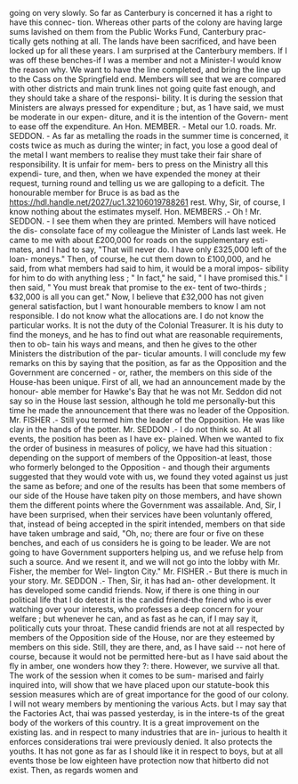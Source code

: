 going on very slowly. So far as Canterbury is concerned it has a right to have this connec- tion. Whereas other parts of the colony are having large sums lavished on them from the Public Works Fund, Canterbury prac- tically gets nothing at all. The lands have been sacrificed, and have been locked up for all these years. I am surprised at the Canterbury members. If I was off these benches-if I was a member and not a Minister-I would know the reason why. We want to have the line completed, and bring the line up to the Cass on the Springfield end. Members will see that we are compared with other districts and main trunk lines not going quite fast enough, and they should take a share of the responsi- bility. It is during the session that Ministers are always pressed for expenditure ; but, as 1 have said, we must be moderate in our expen- diture, and it is the intention of the Govern- ment to ease off the expenditure. An Hon. MEMBER. - Metal our 1.0. roads. Mr. SEDDON. - As far as metalling the roads in the summer time is concerned, it costs twice as much as during the winter; in fact, you lose a good deal of the metal I want members to realise they must take their fair share of responsibility. It is unfair for mem- bers to press on the Ministry all this expendi- ture, and then, when we have expended the money at their request, turning round and telling us we are galloping to a deficit. The honourable member for Bruce is as bad as the https://hdl.handle.net/2027/uc1.32106019788261 rest. Why, Sir, of course, I know nothing about the estimates myself. Hon. MEMBERS .- Oh ! Mr. SEDDON. - I see them when they are printed. Members will have noticed the dis- consolate face of my colleague the Minister of Lands last week. He came to me with about £200,000 for roads on the supplementary esti- mates, and I had to say, "That will never do. I have only £325,000 left of the loan- moneys." Then, of course, he cut them down to £100,000, and he said, from what members had said to him, it would be a moral impos- sibility for him to do with anything less ; " In fact," he said, " I have promised this." I then said, " You must break that promise to the ex- tent of two-thirds ; ₺32,000 is all you can get." Now, I believe that £32,000 has not given general satisfaction, but I want honourable members to know I am not responsible. I do not know what the allocations are. I do not know the particular works. It is not the duty of the Colonial Treasurer. It is his duty to find the moneys, and he has to find out what are reasonable requirements, then to ob- tain his ways and means, and then he gives to the other Ministers the distribution of the par- ticular amounts. I will conclude my few remarks on this by saying that the position, as far as the Opposition and the Government are concerned - or, rather, the members on this side of the House-has been unique. First of all, we had an announcement made by the honour- able member for Hawke's Bay that he was not Mr. Seddon did not say so in the House last session, although he told me personally-but this time he made the announcement that there was no leader of the Opposition. Mr. FISHER .- Still you termed him the leader of the Opposition. He was like clay in the hands of the potter. Mr. SEDDON .- I do not think so. At all events, the position has been as I have ex- plained. When we wanted to fix the order of business in measures of policy, we have had this situation : depending on the support of members of the Opposition-at least, those who formerly belonged to the Opposition - and though their arguments suggested that they would vote with us, we found they voted against us just the same as before; and one of the results has been that some members of our side of the House have taken pity on those members, and have shown them the different points where the Government was assailable. And, Sir, I have been surprised, when their services have been voluntanly offered, that, instead of being accepted in the spirit intended, members on that side have taken umbrage and said, "Oh, no; there are four or five on these benches, and each of us considers he is going to be leader. We are not going to have Government supporters helping us, and we refuse help from such a source. And we resent it, and we will not go into the lobby with Mr. Fisher, the member for Wel- lington City." Mr. FISHER .- But there is much in your story. Mr. SEDDON .- Then, Sir, it has had an- other development. It has developed some candid friends. Now, if there is one thing in our political life that I do detest it is the candid friend-the friend who is ever watching over your interests, who professes a deep concern for your welfare ; but whenever he can, and as fast as he can, if I may say it, politically cuts your throat. These candid friends are not at all respected by members of the Opposition side of the House, nor are they esteemed by members on this side. Still, they are there, and, as I have said -- not here of course, because it would not be permitted here-but as I have said about the fly in amber, one wonders how they ?: there. However, we survive all that. The work of the session when it comes to be sum- marised and fairly inquired into, will show that we have placed upon our statute-book this session measures which are of great importance for the good of our colony. I will not weary members by mentioning the various Acts. but I may say that the Factories Act, thai was passed yesterday, is in the intere-ts of the great body of the workers of this country. It is a great improvement on the existing las. and in respect to many industries that are in- jurious to health it enforces considerations trai were previously denied. It also protects the youths. It has not gone as far as I should like it in respect to boys, but at all events those be low eighteen have protection now that hitberto did not exist. Then, as regards women and 